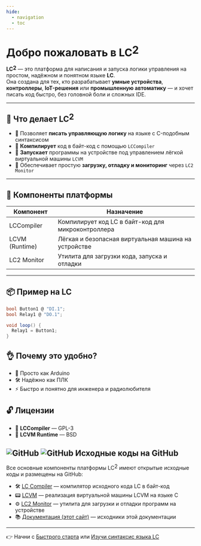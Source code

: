 ```yaml
---
hide:
  - navigation
  - toc
---
```

<style>
  .md-content__inner ul>li::before {
  content: '';
  position: absolute;
  left: 0;
  font-size: 0em;
  color: #ffb300;
  /* Amber 600 */
}

.md-content__inner h1::before {
  content: '';
}

/* H2 — основной раздел */
.md-content__inner h2::before {
  content: '';
}

/* H3 — подраздел */
.md-content__inner h3::before {
  content: '';
}

/* H4 — подподраздел (опционально) */
.md-content__inner h4::before {
  content: '';
}

</style>



# Добро пожаловать в <span style="display: inline-block; position: relative;">LC<span style="position: relative; top: -0.25em;">2</span></span>

**<span style="display: inline-block; position: relative;">LC<span style="position: relative; top: -0.25em;">2</span></span>** — это платформа для написания и запуска логики управления на простом, надёжном и понятном языке **LC**.  
Она создана для тех, кто разрабатывает **умные устройства**, **контроллеры**, **IoT-решения** или **промышленную автоматику** — и хочет писать код быстро, без головной боли и сложных IDE.

---

## 🚀 Что делает <span style="display: inline-block; position: relative;">LC<span style="position: relative; top: -0.25em;">2</span></span>

- 🔸 Позволяет **писать управляющую логику** на языке с C-подобным синтаксисом
- 🔸 **Компилирует** код в байт-код с помощью `LCCompiler`
- 🔸 **Запускает** программы на устройстве под управлением лёгкой виртуальной машины `LCVM`
- 🔸 Обеспечивает простую **загрузку, отладку и мониторинг** через `LC2 Monitor`

---

## 🧩 Компоненты платформы

| Компонент        | Назначение                                       |
|------------------|--------------------------------------------------|
| LCCompiler       | Компилирует код LC в байт-код для микроконтроллера |
| LCVM (Runtime)   | Лёгкая и безопасная виртуальная машина на устройстве |
| LC2 Monitor      | Утилита для загрузки кода, запуска и отладки     |

---

## 📦 Пример на LC

```cs
bool Button1 @ "DI.1";
bool Relay1 @ "DO.1";

void loop() {
  Relay1 = Button1;
}
```

## 👌 Почему это удобно?  
- 📘 Просто как Arduino
- 🛠 Надёжно как ПЛК
- ⚡ Быстро и понятно для инженера и радиолюбителя

## 🔓 Лицензии  
- 🔸 **LCCompiler** — GPL-3
- 🔸 **LCVM Runtime** — BSD

<h2> <span class="github-logo-wrapper">
  <img src="/assets/github-mark.svg" alt="GitHub" class="github-logo light">
  <img src="/assets/github-mark-white.svg" alt="GitHub" class="github-logo dark">
</span> Исходные коды на GitHub</h2>

Все основные компоненты платформы <span style="display: inline-block; position: relative;">LC<span style="position: relative; top: -0.25em;">2</span></span> имеют открытые исходные коды и размещены на GitHub:

- 🛠️ [LC Compiler](https://github.com/DiMoonElec/lccompiler) — компилятор исходного кода LC в байт-код
- 📟 [LCVM](https://github.com/DiMoonElec/lcvm) — реализация виртуальной машины LCVM на языке C
- ⚙️ [LC2 Monitor](https://github.com/DiMoonElec/lc2-monitor) — утилита для загрузки и отладки программ на устройстве
- 📚 [Документация (этот сайт)](https://github.com/DiMoonElec/lc2-docs) — исходники этой документации

---

👉 Начни с [Быстрого старта](/quickstart/) или [Изучи синтаксис языка LC](/lc-lang/)